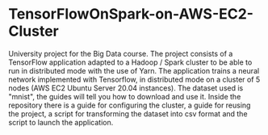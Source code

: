# TensorFlowOnSpark-on-AWS-EC2-Cluster
University project for the Big Data course. The project consists of a TensorFlow application adapted to a Hadoop / Spark cluster to be able to run in distributed mode with the use of Yarn. The application trains a neural network implemented with Tensorflow, in distributed mode on a cluster of 5 nodes (AWS EC2 Ubuntu Server 20.04 instances). The dataset used is "mnist", the guides will tell you how to download and use it. Inside the repository there is a guide for configuring the cluster, a guide for reusing the project, a script for transforming the dataset into csv format and the script to launch the application.
